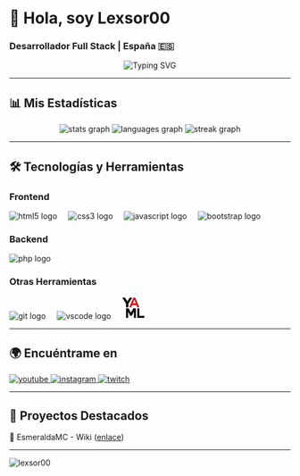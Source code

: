 # 👋 Hola, soy Lexsor00 

### Desarrollador Full Stack | España 🇪🇸

<div align="center">
  <img src="https://readme-typing-svg.demolab.com?font=Fira+Code&pause=1000&color=8A2BE2&width=435&lines=Apasionado+por+el+desarrollo+web;Amante+de+la+tecnolog%C3%ADa;Siempre+aprendiendo+nuevas+cosas" alt="Typing SVG" />
</div>

---

## 📊 Mis Estadísticas

<div align="center">
  <img src="https://github-readme-stats.vercel.app/api?username=lexsor00&hide_title=false&hide_rank=false&show_icons=true&include_all_commits=true&count_private=true&disable_animations=false&theme=dracula&locale=es&hide_border=false" height="150" alt="stats graph"/>
  <img src="https://github-readme-stats.vercel.app/api/top-langs?username=lexsor00&locale=es&hide_title=false&layout=compact&card_width=320&langs_count=6&theme=dracula&hide_border=false" height="150" alt="languages graph"/>
  <img src="https://streak-stats.demolab.com?user=lexsor00&theme=dracula&hide_border=false&locale=es" height="150" alt="streak graph"/>
</div>

---

## 🛠 Tecnologías y Herramientas

### Frontend
<div align="left">
  <img src="https://cdn.jsdelivr.net/gh/devicons/devicon/icons/html5/html5-original.svg" height="40" alt="html5 logo" title="HTML5"/>
  <img width="12" />
  <img src="https://cdn.jsdelivr.net/gh/devicons/devicon/icons/css3/css3-original.svg" height="40" alt="css3 logo" title="CSS3"/>
  <img width="12" />
  <img src="https://cdn.jsdelivr.net/gh/devicons/devicon/icons/javascript/javascript-original.svg" height="40" alt="javascript logo" title="JavaScript"/>
  <img width="12" />
  <img src="https://cdn.jsdelivr.net/gh/devicons/devicon/icons/bootstrap/bootstrap-original.svg" height="40" alt="bootstrap logo" title="Bootstrap"/>
</div>

### Backend
<div align="left">
  <img src="https://cdn.jsdelivr.net/gh/devicons/devicon/icons/php/php-original.svg" height="40" alt="php logo" title="PHP"/>
  <img width="12" />
</div>

### Otras Herramientas
<div align="left">
  <img src="https://cdn.jsdelivr.net/gh/devicons/devicon/icons/git/git-original.svg" height="40" alt="git logo" title="Git"/>
  <img width="12" />
  <img src="https://cdn.jsdelivr.net/gh/devicons/devicon/icons/vscode/vscode-original.svg" height="40" alt="vscode logo" title="VS Code"/>
  <img width="12" />
  <img src="https://github.com/devicons/devicon/blob/v2.16.0/icons/yaml/yaml-original.svg" height="40" alt="yaml logo" title="YAML"/>
</div>

---

## 🌍 Encuéntrame en

<div align="left">
  <a href="https://www.youtube.com/@lexsor00" target="_blank">
    <img src="https://img.shields.io/badge/YouTube-FF0000?style=for-the-badge&logo=youtube&logoColor=white" height="35" alt="youtube"/>
  </a>
  <a href="https://www.instagram.com/77.dxnii._/" target="_blank">
    <img src="https://img.shields.io/badge/Instagram-E4405F?style=for-the-badge&logo=instagram&logoColor=white" height="35" alt="instagram"/>
  </a>
  <a href="https://www.twitch.tv/lexsor00" target="_blank">
    <img src="https://img.shields.io/badge/Twitch-9146FF?style=for-the-badge&logo=twitch&logoColor=white" height="35" alt="twitch"/>
  </a>
</div>

---

## 📌 Proyectos Destacados

🔹 EsmeraldaMC - Wiki ([enlace](https://lexsor00.github.io/emerald/))

---


<img src="https://komarev.com/ghpvc/?username=lexsor00&label=Profile%20views&color=8A2BE2&style=flat&locale=es" alt="lexsor00" /> 
